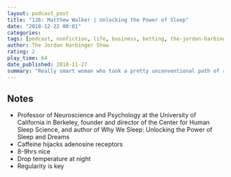 ```yaml
---
layout: podcast_post
title: "126: Matthew Walker | Unlocking the Power of Sleep"
date: "2018-12-22 00:01"
categories:
tags: [podcast, nonfiction, life, business, betting, the-jordan-harbinger-show]
author: The Jordan Harbinger Show
rating: 2
play_time: 64
date_published: 2018-11-27
summary: "Really smart woman who took a pretty unconventional path of running underground poker games, lost it all, and has come back strong."
---
```


## Notes

* Professor of Neuroscience and Psychology at the University of California in
Berkeley, founder and director of the Center for Human Sleep Science, and author
of Why We Sleep: Unlocking the Power of Sleep and Dreams
* Caffeine hijacks adenosine receptors
* 8-9hrs nice
* Drop temperature at night
* Regularity is key
